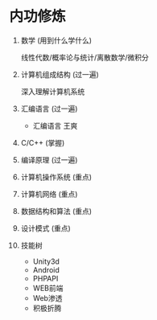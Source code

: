 # 内功修炼

1. 数学 (用到什么学什么)

    线性代数/概率论与统计/离散数学/微积分

2. 计算机组成结构 (过一遍)

    深入理解计算机系统

3. 汇编语言 (过一遍)

    - 汇编语言 王爽

4. C/C++ (掌握)

5. 编译原理 (过一遍)

6. 计算机操作系统 (重点)

7. 计算机网络 (重点)

8. 数据结构和算法 (重点)

9. 设计模式  (重点)

10. 技能树

    - Unity3d
    - Android
    - PHPAPI
    - WEB前端
    - Web渗透
    - 积极折腾